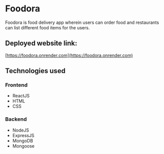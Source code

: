 # Foodora

Foodora is food delivery app wherein users can order food and restaurants can
list different food items for the users.

## Deployed website link:

[https://foodora.onrender.com](https://foodora.onrender.com)

## Technologies used

### Frontend
- ReactJS
- HTML
- CSS

### Backend
- NodeJS
- ExpressJS
- MongoDB
- Mongoose